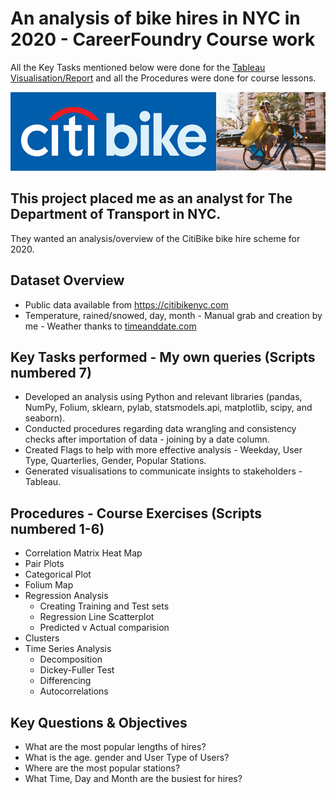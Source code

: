 # An analysis of bike hires in NYC in 2020 - CareerFoundry Course work
All the Key Tasks mentioned below were done for the [Tableau Visualisation/Report](https://public.tableau.com/app/profile/will.mc2262/viz/NYCCitiBikeHires2020/NYCCitiBikeHires2020) and all the Procedures were done for course lessons.

![CitiBike Logo](/01%20Project%20Management/CitiBikeCollage.jpg)

## This project placed me as an analyst for The Department of Transport in NYC.
They wanted an analysis/overview of the CitiBike bike hire scheme for 2020.

## Dataset Overview
 - Public data available from https://citibikenyc.com
 - Temperature, rained/snowed, day, month - Manual grab and creation by me - Weather thanks to [timeanddate.com](https://www.timeanddate.com/weather/usa/new-york/historic?month=12&year=2020)

## Key Tasks performed - My own queries (Scripts numbered 7)
 - Developed an analysis using Python and relevant libraries (pandas, NumPy, Folium, sklearn, pylab, statsmodels.api,  matplotlib, scipy, and seaborn).
 - Conducted procedures regarding data wrangling and consistency checks after importation of data - joining by a date column.
 - Created Flags to help with more effective analysis - Weekday, User Type, Quarterlies, Gender, Popular Stations.
 - Generated visualisations to communicate insights to stakeholders - Tableau.

## Procedures - Course Exercises (Scripts numbered 1-6)
 - Correlation Matrix Heat Map
 - Pair Plots
 - Categorical Plot
 - Folium Map
 - Regression Analysis
   * Creating Training and Test sets
   * Regression Line Scatterplot
   * Predicted v Actual comparision
 - Clusters
 - Time Series Analysis
   * Decomposition
   * Dickey-Fuller Test
   * Differencing
   * Autocorrelations


## Key Questions & Objectives
 - What are the most popular lengths of hires?
 - What is the age. gender and User Type of Users?
 - Where are the most popular stations?
 - What Time, Day and Month are the busiest for hires?
